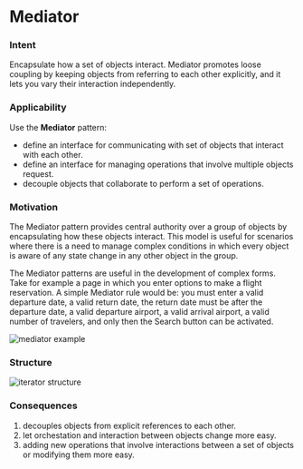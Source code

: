 # Mediator

### Intent

Encapsulate how a set of objects interact. Mediator promotes loose coupling by keeping objects from referring to each other explicitly, and it lets you vary their interaction independently.

### Applicability

Use the __Mediator__ pattern:
* define an interface for communicating with set of objects that interact with each other.
* define an interface for managing operations that involve multiple objects request.
* decouple objects that collaborate to perform a set of operations.

### Motivation

The Mediator pattern provides central authority over a group of objects by encapsulating how these objects interact. This model is useful for scenarios where there is a need to manage complex conditions in which every object is aware of any state change in any other object in the group.

The Mediator patterns are useful in the development of complex forms. Take for example a page in which you enter options to make a flight reservation. A simple Mediator rule would be: you must enter a valid departure date, a valid return date, the return date must be after the departure date, a valid departure airport, a valid arrival airport, a valid number of travelers, and only then the Search button can be activated.

![mediator example](./mediator-example)

### Structure

![iterator structure](./iterator-structure.png)

### Consequences

1. decouples objects from explicit references to each other.
2. let orchestation and interaction between objects change more easy.
3. adding new operations that involve interactions between a set of objects or modifying them more easy.
